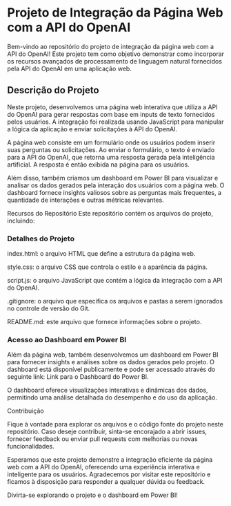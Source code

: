 
# Projeto de Integração da Página Web com a API do OpenAI
Bem-vindo ao repositório do projeto de integração da página web com a API do OpenAI! Este projeto tem como objetivo demonstrar como incorporar os recursos avançados de processamento de linguagem natural fornecidos pela API do OpenAI em uma aplicação web.

 ## Descrição do Projeto
 
  Neste projeto, desenvolvemos uma página web interativa que utiliza a API do OpenAI para gerar respostas com base em inputs de texto fornecidos pelos usuários. A integração foi realizada usando JavaScript para manipular a lógica da aplicação e enviar solicitações à API do OpenAI.

  A página web consiste em um formulário onde os usuários podem inserir suas perguntas ou solicitações. Ao enviar o formulário, o texto é enviado para a API do OpenAI, que retorna uma resposta gerada pela inteligência artificial. A resposta é então exibida na página para os usuários.

  Além disso, também criamos um dashboard em Power BI para visualizar e analisar os dados gerados pela interação dos usuários com a página web. O dashboard fornece insights valiosos sobre as perguntas mais frequentes, a quantidade de interações e outras métricas relevantes.

 Recursos do Repositório
  Este repositório contém os arquivos do projeto, incluindo:

### Detalhes do Projeto
index.html: o arquivo HTML que define a estrutura da página web.

style.css: o arquivo CSS que controla o estilo e a aparência da página.

script.js: o arquivo JavaScript que contém a lógica da integração com a API do OpenAI.

.gitignore: o arquivo que especifica os arquivos e pastas a serem ignorados no controle de versão do Git.

README.md: este arquivo que fornece informações sobre o projeto.


### Acesso ao Dashboard em Power BI

Além da página web, também desenvolvemos um dashboard em Power BI para fornecer insights e análises sobre os dados gerados pelo projeto. O dashboard está disponível publicamente e pode ser acessado através do seguinte link: Link para o Dashboard do Power BI.

O dashboard oferece visualizações interativas e dinâmicas dos dados, permitindo uma análise detalhada do desempenho e do uso da aplicação.

Contribuição

Fique à vontade para explorar os arquivos e o código fonte do projeto neste repositório. Caso deseje contribuir, sinta-se encorajado a abrir issues, fornecer feedback ou enviar pull requests com melhorias ou novas funcionalidades.

Esperamos que este projeto demonstre a integração eficiente da página web com a API do OpenAI, oferecendo uma experiência interativa e inteligente para os usuários. Agradecemos por visitar este repositório e ficamos à disposição para responder a qualquer dúvida ou feedback.

Divirta-se explorando o projeto e o dashboard em Power BI!
